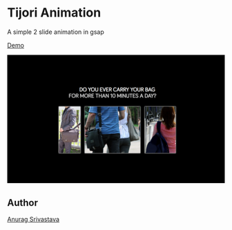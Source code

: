 # Tijori Animation

A simple 2 slide animation in gsap

[Demo](https://envisagecyberart.in/projects/animations/tijori/)

![Screenshot](Screenshot.png?raw=true)

## Author
[Anurag Srivastava](https://www.envisagecyberart.in)
